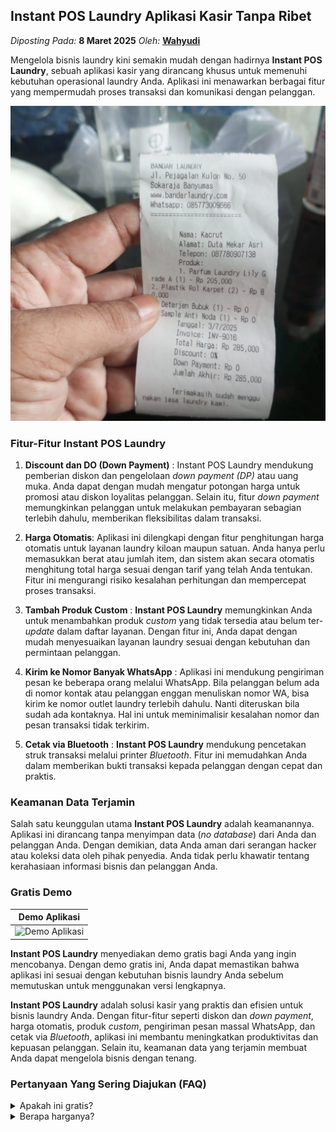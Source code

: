 ## Instant POS Laundry Aplikasi Kasir Tanpa Ribet
_Diposting Pada:_ **8 Maret 2025**
_Oleh:_  [**Wahyudi**](https://bandarlaundry.github.io/blog/menu/wahyudi.html)

Mengelola bisnis laundry kini semakin mudah dengan hadirnya **Instant POS Laundry**, sebuah aplikasi kasir yang dirancang khusus untuk memenuhi kebutuhan operasional laundry Anda. Aplikasi ini menawarkan berbagai fitur yang mempermudah proses transaksi dan komunikasi dengan pelanggan. 

![Instant POS Laundry Aplikasi Kasir Tanpa Ribet](https://raw.githubusercontent.com/bandarlaundry/blog/refs/heads/images/bl-instant-pos-laundry.webp)

### Fitur-Fitur Instant POS Laundry

1. **Discount dan DO (Down Payment)** :
Instant POS Laundry mendukung pemberian diskon dan pengelolaan _down payment (DP)_ atau uang muka. Anda dapat dengan mudah mengatur potongan harga untuk promosi atau diskon loyalitas pelanggan. Selain itu, fitur _down payment_ memungkinkan pelanggan untuk melakukan pembayaran sebagian terlebih dahulu, memberikan fleksibilitas dalam transaksi.

2. **Harga Otomatis**:
Aplikasi ini dilengkapi dengan fitur penghitungan harga otomatis untuk layanan laundry kiloan maupun satuan. Anda hanya perlu memasukkan berat atau jumlah item, dan sistem akan secara otomatis menghitung total harga sesuai dengan tarif yang telah Anda tentukan. Fitur ini mengurangi risiko kesalahan perhitungan dan mempercepat proses transaksi.

3. **Tambah Produk Custom** :
**Instant POS Laundry** memungkinkan Anda untuk menambahkan produk _custom_ yang tidak tersedia atau belum ter-_update_ dalam daftar layanan. Dengan fitur ini, Anda dapat dengan mudah menyesuaikan layanan laundry sesuai dengan kebutuhan dan permintaan pelanggan.

4. **Kirim ke Nomor Banyak WhatsApp** :
Aplikasi ini mendukung pengiriman pesan ke beberapa orang melalui WhatsApp. Bila pelanggan belum ada di nomor kontak atau pelanggan enggan menuliskan nomor WA, bisa kirim ke nomor outlet laundry terlebih dahulu. Nanti diteruskan bila sudah ada kontaknya. Hal ini untuk meminimalisir kesalahan nomor dan pesan transaksi tidak terkirim.

5. **Cetak via Bluetooth** :
**Instant POS Laundry** mendukung pencetakan struk transaksi melalui printer _Bluetooth_. Fitur ini memudahkan Anda dalam memberikan bukti transaksi kepada pelanggan dengan cepat dan praktis.

### Keamanan Data Terjamin

Salah satu keunggulan utama **Instant POS Laundry** adalah keamanannya. Aplikasi ini dirancang tanpa menyimpan data (_no database_) dari Anda dan pelanggan Anda. Dengan demikian, data Anda aman dari serangan hacker atau koleksi data oleh pihak penyedia. Anda tidak perlu khawatir tentang kerahasiaan informasi bisnis dan pelanggan Anda.

### Gratis Demo

| Demo Aplikasi |
| ------------- | 
| ![Demo Aplikasi](https://raw.githubusercontent.com/bandarlaundry/blog/refs/heads/main/images/bl-demo-aplikasi-laundry-instant-pos.gif)  | 

**Instant POS Laundry** menyediakan demo gratis bagi Anda yang ingin mencobanya. Dengan demo gratis ini, Anda dapat memastikan bahwa aplikasi ini sesuai dengan kebutuhan bisnis laundry Anda sebelum memutuskan untuk menggunakan versi lengkapnya.

**Instant POS Laundry** adalah solusi kasir yang praktis dan efisien untuk bisnis laundry Anda. Dengan fitur-fitur seperti diskon dan _down payment_, harga otomatis, produk _custom_, pengiriman pesan massal WhatsApp, dan cetak via _Bluetooth_, aplikasi ini membantu meningkatkan produktivitas dan kepuasan pelanggan. Selain itu, keamanan data yang terjamin membuat Anda dapat mengelola bisnis dengan tenang.

### Pertanyaan Yang Sering Diajukan (FAQ)
<details>
<summary>Apakah ini gratis?</summary>
Iya, ada versi gratisnya
</details>
<details>
<summary>Berapa harganya?</summary>

**Rp 99.000/lifetime**

-  Bayar sekali pakai selamanya 
-  Tanpa  nama usaha
-  Nama produk tulis manual
-  Kirim ke WhatsApp 
-  Cetak via bluetooth 
-  Tanpa database

**Rp 99.000/annual**

-  Bayar tahunan 
-  Ada nama usaha Anda 
-  Harga produk otomatis 
-  Kirim ke WhatsApp 
-  Cetak via bluetooth 
-  Tanpa database
<details>
   <details>
<summary>Bisa transaski pihak ketiga?</summary>
Bisa lewat ratakan https://ratakan.com/cart/direct/2025031020213038B158AEDE6D7887BFB0?aff=bezimeni.id@gmail.com
</details>
<summary>Ada nomor telepon yang bisa dihubungi?</summary>
Silahkan Whatsapp ke nomor [085773009666](https://wa.me/6285773009666)
</details>

Jadi, tunggu apa lagi? Segera coba demo gratis **Instant POS Laundry** dan rasakan kemudahan serta keuntungannya dalam mengelola bisnis laundry Anda.

